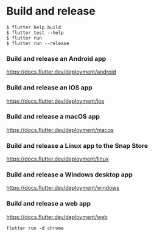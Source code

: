 # Build and release
```
$ flutter help build
$ flutter test --help
$ flutter run
$ flutter run --release
```

### Build and release an Android app
https://docs.flutter.dev/deployment/android

### Build and release an iOS app
https://docs.flutter.dev/deployment/ios

### Build and release a macOS app
https://docs.flutter.dev/deployment/macos

### Build and release a Linux app to the Snap Store
https://docs.flutter.dev/deployment/linux

### Build and release a Windows desktop app
https://docs.flutter.dev/deployment/windows

### Build and release a web app
https://docs.flutter.dev/deployment/web
```
flutter run -d chrome
```
